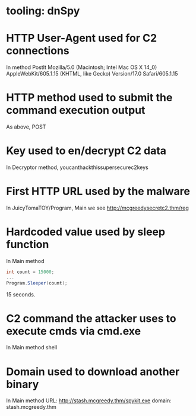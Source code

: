 # tooling: dnSpy

# HTTP User-Agent used for C2 connections
In method PostIt
Mozilla/5.0 (Macintosh; Intel Mac OS X 14_0) AppleWebKit/605.1.15 (KHTML, like Gecko) Version/17.0 Safari/605.1.15

# HTTP method used to submit the command execution output
As above, POST

# Key used to en/decrypt C2 data
In Decryptor method,
youcanthackthissupersecurec2keys

# First HTTP URL used by the malware
In JuicyTomaTOY/Program, Main we see
http://mcgreedysecretc2.thm/reg

# Hardcoded value used by sleep function
In Main method
```csharp
int count = 15000;
...
Program.Sleeper(count);
```
15 seconds.

# C2 command the attacker uses to execute cmds via cmd.exe
In Main method
shell

# Domain used to download another binary
In Main method
URL: http://stash.mcgreedy.thm/spykit.exe
domain: stash.mcgreedy.thm

